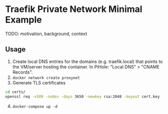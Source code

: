 # Traefik Private Network Minimal Example

TODO: motivation, background, context

## Usage

1. Create local DNS entries for the domains (e.g. traefik.local) that points to
   the VM/server hosting the container. In PiHole: "Local DNS" > "CNAME
   Records".
2. `docker network create proxynet`
3. Generate TLS certificates
```bash
cd certs/
openssl req -x509 -nodes -days 3650 -newkey rsa:2048 -keyout cert.key -out cert.crt
```
4. `docker-compose up -d`

